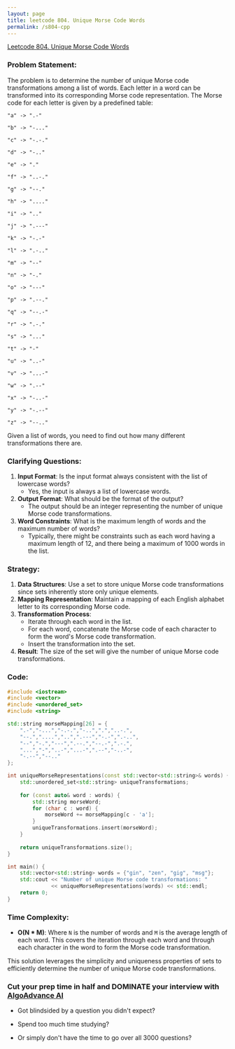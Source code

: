 ```yaml
---
layout: page
title: leetcode 804. Unique Morse Code Words
permalink: /s804-cpp
---
```

[Leetcode 804. Unique Morse Code Words](https://algoadvance.github.io/algoadvance/l804)
### Problem Statement:
The problem is to determine the number of unique Morse code transformations among a list of words. Each letter in a word can be transformed into its corresponding Morse code representation. The Morse code for each letter is given by a predefined table:

```
"a" -> ".-"

"b" -> "-..."

"c" -> "-.-."

"d" -> "-.."

"e" -> "."

"f" -> "..-."

"g" -> "--."

"h" -> "...."

"i" -> ".."

"j" -> ".---"

"k" -> "-.-"

"l" -> ".-.."

"m" -> "--"

"n" -> "-."

"o" -> "---"

"p" -> ".--."

"q" -> "--.-"

"r" -> ".-."

"s" -> "..."

"t" -> "-"

"u" -> "..-"

"v" -> "...-"

"w" -> ".--"

"x" -> "-..-"

"y" -> "-.--"

"z" -> "--.."
```

Given a list of words, you need to find out how many different transformations there are.

### Clarifying Questions:
1. **Input Format**: Is the input format always consistent with the list of lowercase words?
    - Yes, the input is always a list of lowercase words.
2. **Output Format**: What should be the format of the output?
    - The output should be an integer representing the number of unique Morse code transformations.
3. **Word Constraints**: What is the maximum length of words and the maximum number of words?
    - Typically, there might be constraints such as each word having a maximum length of 12, and there being a maximum of 1000 words in the list.

### Strategy:
1. **Data Structures**: Use a set to store unique Morse code transformations since sets inherently store only unique elements.
2. **Mapping Representation**: Maintain a mapping of each English alphabet letter to its corresponding Morse code.
3. **Transformation Process**:
   - Iterate through each word in the list.
   - For each word, concatenate the Morse code of each character to form the word's Morse code transformation.
   - Insert the transformation into the set.
4. **Result**: The size of the set will give the number of unique Morse code transformations.

### Code:

```cpp
#include <iostream>
#include <vector>
#include <unordered_set>
#include <string>

std::string morseMapping[26] = {
    ".-","-...","-.-.","-..",".","..-.",
    "--.","....","..",".---","-.-",".-..",
    "--","-.","---",".--.","--.-",".-.",
    "...","-","..-","...-",".--","-..-",
    "-.--","--.."
};

int uniqueMorseRepresentations(const std::vector<std::string>& words) {
    std::unordered_set<std::string> uniqueTransformations;
    
    for (const auto& word : words) {
        std::string morseWord;
        for (char c : word) {
            morseWord += morseMapping[c - 'a'];
        }
        uniqueTransformations.insert(morseWord);
    }
    
    return uniqueTransformations.size();
}

int main() {
    std::vector<std::string> words = {"gin", "zen", "gig", "msg"};
    std::cout << "Number of unique Morse code transformations: " 
              << uniqueMorseRepresentations(words) << std::endl;
    return 0;
}
```

### Time Complexity:
- **O(N * M)**: Where `N` is the number of words and `M` is the average length of each word. This covers the iteration through each word and through each character in the word to form the Morse code transformation.

This solution leverages the simplicity and uniqueness properties of sets to efficiently determine the number of unique Morse code transformations.


### Cut your prep time in half and DOMINATE your interview with [AlgoAdvance AI](https://algoAdvance.com)

- Got blindsided by a question you didn't expect?

- Spend too much time studying?

- Or simply don't have the time to go over all 3000 questions?

